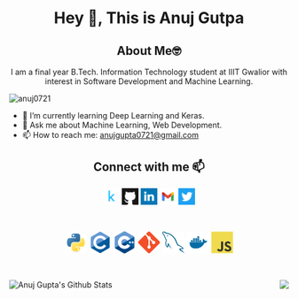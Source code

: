 <!-- <div align="center">
<img src="https://user-images.githubusercontent.com/42115530/92640221-9728ca00-f2fa-11ea-8994-c72b26e937de.gif" align="center"/>
</div> -->
<h1 align='center'>Hey 👋, This is Anuj Gutpa</h1>
<p align = 'center'> 
<h2 align='center'>About Me🤓</h2>
<p align='center'>I am a final year B.Tech. Information Technology student at IIIT Gwalior with interest in Software Development and Machine Learning. 
<p align="left"> <img src="https://komarev.com/ghpvc/?username=anuj071" alt="anuj0721" /> </p>

- 🌱 I’m currently learning Deep Learning and Keras.
- 💬 Ask me about Machine Learning, Web Development.
- 📫 How to reach me: anujgupta0721@gmail.com
</p><h2 align='center'>Connect with me  📫 </h2>
<p align = 'center'>
<a href = https://www.kaggle.com/anuj0721 target='_blank'> <img src=https://github.com/edent/SuperTinyIcons/blob/master/images/svg/kaggle.svg height='30' weight='30'/></a>
<a href = https://github.com/anuj0721 target='_blank'> <img src=https://github.com/edent/SuperTinyIcons/blob/master/images/svg/github.svg height='30' weight='30'/></a>
<a href = https://www.linkedin.com/in/anuj_0721/ target='_blank'> <img src=https://github.com/edent/SuperTinyIcons/blob/master/images/svg/linkedin.svg height='30' weight='30'/></a> 
<a href="mailto:anujgupta0721@gmail.com" target="_blank"><img src=https://github.com/edent/SuperTinyIcons/blob/master/images/svg/gmail.svg height='30' weight='30'/></a>
<a href=https://twitter.com/Anujguptaaa target="_blank"><img src=https://github.com/edent/SuperTinyIcons/blob/master/images/svg/twitter.svg height='30' weight='30'/></a>
  
 &emsp;

<p align="center">
 <img src="https://github.com/devicons/devicon/blob/master/icons/python/python-original.svg" alt="Python" width="40" height="40"/>
 <img src="https://github.com/devicons/devicon/blob/master/icons/c/c-original.svg" alt="C" width="40" height="40"/>
 <img src="https://github.com/devicons/devicon/blob/master/icons/cplusplus/cplusplus-original.svg" alt="C++" width="40" height="40"/>
 <img src="https://github.com/devicons/devicon/blob/master/icons/git/git-original.svg" alt="Git" width="40" height="40"/>
 <img src="https://github.com/devicons/devicon/blob/master/icons/mysql/mysql-original.svg" alt="MySQL" width="40" height="40"/>
 <img src="https://github.com/edent/SuperTinyIcons/blob/master/images/svg/docker.svg" alt="Linux" width="40" height="40"/>
 <img src="https://github.com/devicons/devicon/blob/master/icons/javascript/javascript-original.svg" alt="Javascript" width="40" height="40"/>
  
</p>

&emsp;

![Anuj Gupta's Github Stats](https://github-readme-stats.vercel.app/api?username=anuj0721&count_private=true&show_icons=true&include_all_commits=true&theme=calm)
<img align="right" src="https://github-readme-stats.vercel.app/api/top-langs/?username=anuj0721&theme=calm">
